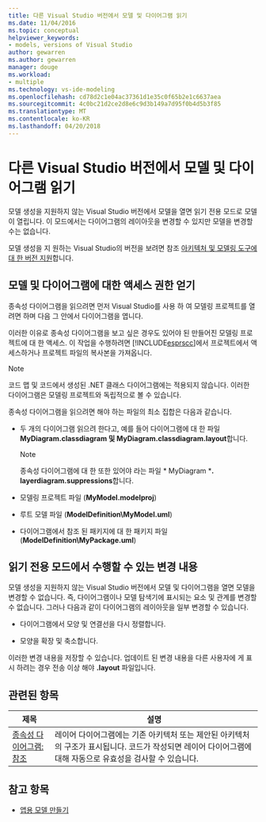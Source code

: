```yaml
---
title: 다른 Visual Studio 버전에서 모델 및 다이어그램 읽기
ms.date: 11/04/2016
ms.topic: conceptual
helpviewer_keywords:
- models, versions of Visual Studio
author: gewarren
ms.author: gewarren
manager: douge
ms.workload:
- multiple
ms.technology: vs-ide-modeling
ms.openlocfilehash: cd78d2c1e04ac37361d1e35c0f65b2e1c6637aea
ms.sourcegitcommit: 4c0bc21d2ce2d8e6c9d3b149a7d95f0b4d5b3f85
ms.translationtype: MT
ms.contentlocale: ko-KR
ms.lasthandoff: 04/20/2018
---
```

# <a name="read-models-and-diagrams-in-other-visual-studio-editions"></a>다른 Visual Studio 버전에서 모델 및 다이어그램 읽기
모델 생성을 지원하지 않는 Visual Studio 버전에서 모델을 열면 읽기 전용 모드로 모델이 열립니다. 이 모드에서는 다이어그램의 레이아웃을 변경할 수 있지만 모델을 변경할 수는 없습니다.

 모델 생성을 지 원하는 Visual Studio의 버전을 보려면 참조 [아키텍처 및 모델링 도구에 대 한 버전 지원](../modeling/what-s-new-for-design-in-visual-studio.md#VersionSupport)합니다.

## <a name="obtaining-access-to-a-model-and-diagrams"></a>모델 및 다이어그램에 대한 액세스 권한 얻기
 종속성 다이어그램을 읽으려면 먼저 Visual Studio를 사용 하 여 모델링 프로젝트를 열려면 하며 다음 그 안에서 다이어그램을 엽니다.

 이러한 이유로 종속성 다이어그램을 보고 싶은 경우도 있어야 된 만들어진 모델링 프로젝트에 대 한 액세스. 이 작업을 수행하려면 [!INCLUDE[esprscc](../code-quality/includes/esprscc_md.md)]에서 프로젝트에서 액세스하거나 프로젝트 파일의 복사본을 가져옵니다.

> [!NOTE]
>  코드 맵 및 코드에서 생성된 .NET 클래스 다이어그램에는 적용되지 않습니다. 이러한 다이어그램은 모델링 프로젝트와 독립적으로 볼 수 있습니다.

 종속성 다이어그램을 읽으려면 해야 하는 파일의 최소 집합은 다음과 같습니다.

-   두 개의 다이어그램 읽으려 한다고, 예를 들어 다이어그램에 대 한 파일 **MyDiagram.classdiagram 및 MyDiagram.classdiagram.layout**합니다.

    > [!NOTE]
    >  종속성 다이어그램에 대 한 또한 있어야 라는 파일 * MyDiagram ***. layerdiagram.suppressions**합니다.

-   모델링 프로젝트 파일 (**MyModel.modelproj**)

-   루트 모델 파일 (**ModelDefinition\MyModel.uml**)

-   다이어그램에서 참조 된 패키지에 대 한 패키지 파일 (**ModelDefinition\MyPackage.uml**)

## <a name="changes-that-you-can-make-in-read-only-mode"></a>읽기 전용 모드에서 수행할 수 있는 변경 내용
 모델 생성을 지원하지 않는 Visual Studio 버전에서 모델 및 다이어그램을 열면 모델을 변경할 수 없습니다. 즉, 다이어그램이나 모델 탐색기에 표시되는 요소 및 관계를 변경할 수 없습니다. 그러나 다음과 같이 다이어그램의 레이아웃을 일부 변경할 수 있습니다.

-   다이어그램에서 모양 및 연결선을 다시 정렬합니다.

-   모양을 확장 및 축소합니다.

 이러한 변경 내용을 저장할 수 있습니다. 업데이트 된 변경 내용을 다른 사용자에 게 표시 하려는 경우 전송 이상 해야 **.layout** 파일입니다.

##  <a name="RelatedTopics"></a> 관련된 항목

|제목|설명|
|-----------|-----------------|
|[종속성 다이어그램: 참조](../modeling/layer-diagrams-reference.md)|레이어 다이어그램에는 기존 아키텍처 또는 제안된 아키텍처의 구조가 표시됩니다. 코드가 작성되면 레이어 다이어그램에 대해 자동으로 유효성을 검사할 수 있습니다.|

## <a name="see-also"></a>참고 항목

- [앱용 모델 만들기](../modeling/create-models-for-your-app.md)